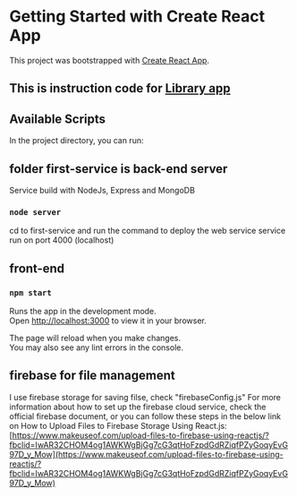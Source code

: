# Getting Started with Create React App

This project was bootstrapped with [Create React App](https://github.com/facebook/create-react-app).

## This is instruction code for [Library app](https://github.com/nghia1672001/trongnghia)

## Available Scripts

In the project directory, you can run:

## folder first-service is back-end server
Service build with NodeJs, Express and MongoDB

### `node server`
cd to first-service and run the command to deploy the web service
service run on port 4000 (localhost)

## front-end
### `npm start`

Runs the app in the development mode.\
Open [http://localhost:3000](http://localhost:3000) to view it in your browser.

The page will reload when you make changes.\
You may also see any lint errors in the console.

## firebase for file management
I use firebase storage for saving filse, check "firebaseConfig.js"
For more information about how to set up the firebase cloud service, check the official firebase document, or you can follow these steps in the below link on How to Upload Files to Firebase Storage Using React.js: 
[https://www.makeuseof.com/upload-files-to-firebase-using-reactjs/?fbclid=IwAR32CHOM4og1AWKWgBjGg7cG3qtHoFzpdGdRZiqfPZyGoqyEvG97D_y_Mow](https://www.makeuseof.com/upload-files-to-firebase-using-reactjs/?fbclid=IwAR32CHOM4og1AWKWgBjGg7cG3qtHoFzpdGdRZiqfPZyGoqyEvG97D_y_Mow)
